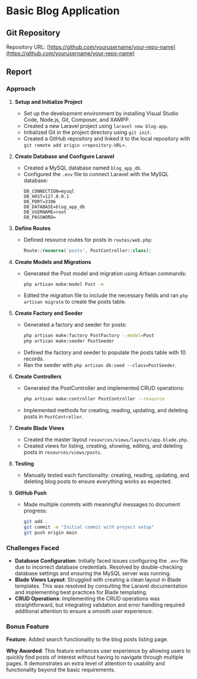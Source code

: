 # Basic Blog Application

## Git Repository

Repository URL: [https://github.com/yourusername/your-repo-name](https://github.com/yourusername/your-repo-name)

## Report

### Approach

1. **Setup and Initialize Project**
   - Set up the development environment by installing Visual Studio Code, Node.js, Git, Composer, and XAMPP.
   - Created a new Laravel project using `laravel new blog-app`.
   - Initialized Git in the project directory using `git init`.
   - Created a GitHub repository and linked it to the local repository with `git remote add origin <repository-URL>`.

2. **Create Database and Configure Laravel**
   - Created a MySQL database named `blog_app_db`.
   - Configured the `.env` file to connect Laravel with the MySQL database:
     ```plaintext
     DB_CONNECTION=mysql
     DB_HOST=127.0.0.1
     DB_PORT=3306
     DB_DATABASE=blog_app_db
     DB_USERNAME=root
     DB_PASSWORD=
     ```

3. **Define Routes**
   - Defined resource routes for posts in `routes/web.php`:
     ```php
     Route::resource('posts', PostController::class);
     ```

4. **Create Models and Migrations**
   - Generated the Post model and migration using Artisan commands:
     ```bash
     php artisan make:model Post -m
     ```
   - Edited the migration file to include the necessary fields and ran `php artisan migrate` to create the posts table.

5. **Create Factory and Seeder**
   - Generated a factory and seeder for posts:
     ```bash
     php artisan make:factory PostFactory --model=Post
     php artisan make:seeder PostSeeder
     ```
   - Defined the factory and seeder to populate the posts table with 10 records.
   - Ran the seeder with `php artisan db:seed --class=PostSeeder`.

6. **Create Controllers**
   - Generated the PostController and implemented CRUD operations:
     ```bash
     php artisan make:controller PostController --resource
     ```
   - Implemented methods for creating, reading, updating, and deleting posts in `PostController`.

7. **Create Blade Views**
   - Created the master layout `resources/views/layouts/app.blade.php`.
   - Created views for listing, creating, showing, editing, and deleting posts in `resources/views/posts`.

8. **Testing**
   - Manually tested each functionality: creating, reading, updating, and deleting blog posts to ensure everything works as expected.

9. **GitHub Push**
   - Made multiple commits with meaningful messages to document progress:
     ```bash
     git add .
     git commit -m "Initial commit with project setup"
     git push origin main
     ```

### Challenges Faced

- **Database Configuration**: Initially faced issues configuring the `.env` file due to incorrect database credentials. Resolved by double-checking database settings and ensuring the MySQL server was running.
- **Blade Views Layout**: Struggled with creating a clean layout in Blade templates. This was resolved by consulting the Laravel documentation and implementing best practices for Blade templating.
- **CRUD Operations**: Implementing the CRUD operations was straightforward, but integrating validation and error handling required additional attention to ensure a smooth user experience.

### Bonus Feature

**Feature**: Added search functionality to the blog posts listing page.

**Why Awarded**: This feature enhances user experience by allowing users to quickly find posts of interest without having to navigate through multiple pages. It demonstrates an extra level of attention to usability and functionality beyond the basic requirements.

